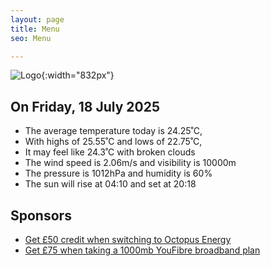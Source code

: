 ```yaml
---
layout: page
title: Menu
seo: Menu

---
```


![Logo](/images/logo.jpg){:width="832px"}

<!-- weather_marker starts -->
## On Friday, 18 July 2025

- The average temperature today is 24.25˚C,
- With highs of 25.55˚C and lows of 22.75˚C,
- It may feel like 24.3˚C with broken clouds
- The wind speed is 2.06m/s and visibility is 10000m
- The pressure is 1012hPa and humidity is 60%
- The sun will rise at 04:10 and set at 20:18

<!-- weather_marker ends -->

## Sponsors

- [Get £50 credit when switching to Octopus Energy](https://bit.ly/3oD1nnS)
- [Get £75 when taking a 1000mb YouFibre broadband plan](https://aklam.io/91zWhU?)
